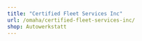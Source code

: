 ```yaml
---
title: "Certified Fleet Services Inc"
url: /omaha/certified-fleet-services-inc/
shop: Autowerkstatt
---
```

